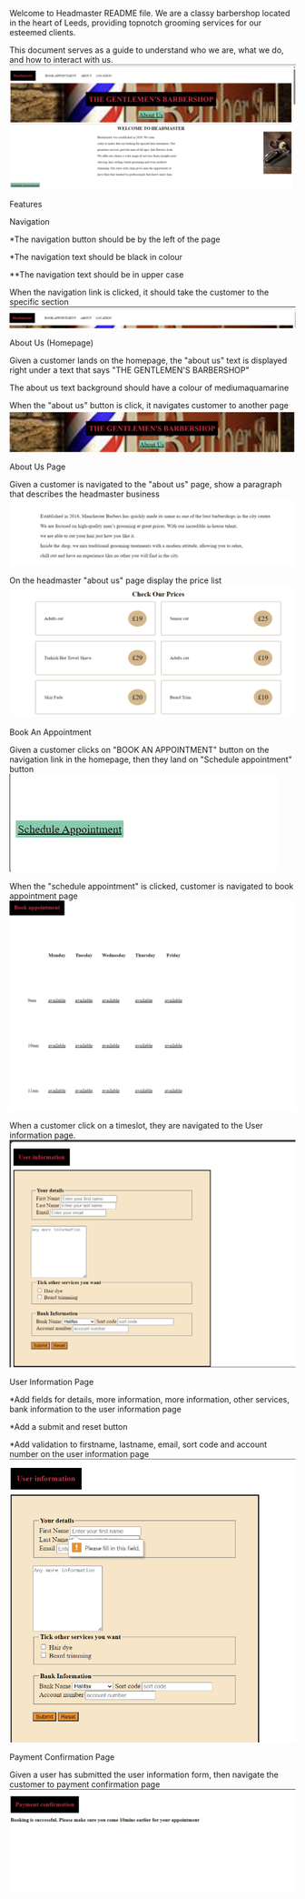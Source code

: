 
Welcome to Headmaster README file. We are a classy barbershop located in the heart of Leeds, providing topnotch grooming services for our esteemed clients. 

This document serves as a guide to understand who we are, what we do, and how to interact with us.
![alt text](image.png)

Features

Navigation

*The navigation button should be by the left of the page

*The navigation text should be black in colour

**The navigation text should be in upper case

When the navigation link is clicked, it should take the customer to the specific section
![alt text](image-1.png)



About Us (Homepage)

Given a customer lands on the homepage, the "about us" text is displayed right under a text that says "THE GENTLEMEN'S BARBERSHOP"

The about us text background should have a colour of mediumaquamarine

When the "about us" button is click, it navigates customer to another page  
![alt text](image-2.png)

About Us Page

Given a customer is navigated to the "about us" page, show a paragraph that describes the headmaster business
![alt text](image-3.png)

On the headmaster "about us" page display the price list
![alt text](image-4.png)



Book An Appointment

Given a customer clicks on "BOOK AN APPOINTMENT" button on the navigation link in the homepage, then they land on "Schedule appointment" button
![alt text](image-5.png)

When the "schedule appointment" is clicked, customer is navigated to book appointment page
![alt text](image-6.png)

When a customer click on a timeslot, they are navigated to the User information page.
![alt text](image-7.png)


User Information Page


*Add fields for details, more information, more information, other services, bank information to the user information page

*Add a submit and reset button

*Add validation to firstname, lastname, email, sort code and account number on the user information page
![alt text](image-8.png)

Payment Confirmation Page


Given a user has submitted the user information form, then navigate the customer to payment confirmation page
![alt text](image-9.png)


